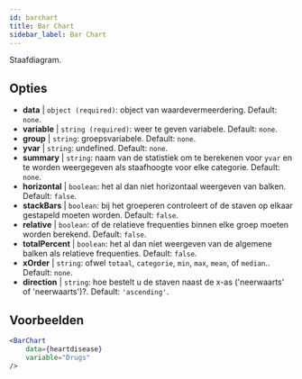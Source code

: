 ```yaml
---
id: barchart
title: Bar Chart
sidebar_label: Bar Chart
---
```


Staafdiagram.

## Opties

* __data__ | `object (required)`: object van waardevermeerdering. Default: `none`.
* __variable__ | `string (required)`: weer te geven variabele. Default: `none`.
* __group__ | `string`: groepsvariabele. Default: `none`.
* __yvar__ | `string`: undefined. Default: `none`.
* __summary__ | `string`: naam van de statistiek om te berekenen voor `yvar` en te worden weergegeven als staafhoogte voor elke categorie. Default: `none`.
* __horizontal__ | `boolean`: het al dan niet horizontaal weergeven van balken. Default: `false`.
* __stackBars__ | `boolean`: bij het groeperen controleert of de staven op elkaar gestapeld moeten worden. Default: `false`.
* __relative__ | `boolean`: of de relatieve frequenties binnen elke groep moeten worden berekend. Default: `false`.
* __totalPercent__ | `boolean`: het al dan niet weergeven van de algemene balken als relatieve frequenties. Default: `false`.
* __xOrder__ | `string`: ofwel `totaal`, `categorie`, `min`, `max`, `mean`, of `median`.. Default: `none`.
* __direction__ | `string`: hoe bestelt u de staven naast de x-as ('neerwaarts' of 'neerwaarts')?. Default: `'ascending'`.


## Voorbeelden

```jsx live
<BarChart 
    data={heartdisease} 
    variable="Drugs"
/>
```

